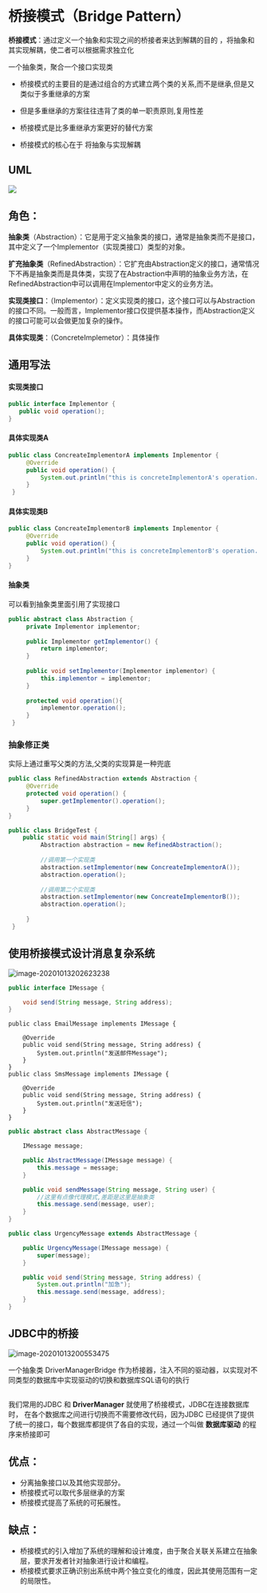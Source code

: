 # 桥接模式（Bridge Pattern）

**桥接模式**：通过定义一个抽象和实现之间的桥接者来达到解耦的目的 ，将抽象和其实现解耦，使二者可以根据需求独立化

一个抽象类，聚合一个接口实现类

- 桥接模式的主要目的是通过组合的方式建立两个类的关系,而不是继承,但是又类似于多重继承的方案

- 但是多重继承的方案往往违背了类的单一职责原则,复用性差
- 桥接模式是比多重继承方案更好的替代方案
- 桥接模式的核心在于 将抽象与实现解耦

## UML

![](../../assets/5bb9816001f28.png)

## 角色：

**抽象类**（Abstraction）：它是用于定义抽象类的接口，通常是抽象类而不是接口，其中定义了一个Implementor（实现类接口）类型的对象。

**扩充抽象类**（RefinedAbstraction）：它扩充由Abstraction定义的接口，通常情况下不再是抽象类而是具体类，实现了在Abstraction中声明的抽象业务方法，在RefinedAbstraction中可以调用在Implementor中定义的业务方法。

**实现类接口**：（Implementor）：定义实现类的接口，这个接口可以与Abstraction的接口不同。一般而言，Implementor接口仅提供基本操作，而Abstraction定义的接口可能可以会做更加复杂的操作。

**具体实现类**：（ConcreteImplemetor）：具体操作

## 通用写法

#### 实现类接口

```java
public interface Implementor {
   public void operation();
}
```

#### 具体实现类A

```java
public class ConcreateImplementorA implements Implementor {
     @Override
     public void operation() {
         System.out.println("this is concreteImplementorA's operation...");
     }
 }
```

#### 具体实现类B

```java
public class ConcreateImplementorB implements Implementor {
     @Override
     public void operation() {
         System.out.println("this is concreteImplementorB's operation...");
     }
}
```

#### 抽象类

可以看到抽象类里面引用了实现接口

```java
public abstract class Abstraction {
     private Implementor implementor;
 
     public Implementor getImplementor() {
         return implementor;
     }
 
     public void setImplementor(Implementor implementor) {
         this.implementor = implementor;
     }
 
     protected void operation(){
         implementor.operation();
     }
 }
```

### 抽象修正类

实际上通过重写父类的方法,父类的实现算是一种兜底

```java
public class RefinedAbstraction extends Abstraction {
     @Override
     protected void operation() {
         super.getImplementor().operation();
     }
}
```

```java
public class BridgeTest {
    public static void main(String[] args) {
         Abstraction abstraction = new RefinedAbstraction();
 
         //调用第一个实现类
         abstraction.setImplementor(new ConcreateImplementorA());
         abstraction.operation();
 
         //调用第二个实现类
         abstraction.setImplementor(new ConcreateImplementorB());
         abstraction.operation();
 
     }
 }
```

## 使用桥接模式设计消息复杂系统

![image-20201013202623238](../../assets/image-20201013202623238.png)



```java
public interface IMessage {

    void send(String message, String address);
}
```

```
public class EmailMessage implements IMessage {

    @Override
    public void send(String message, String address) {
        System.out.println("发送邮件Message");
    }
}
public class SmsMessage implements IMessage {

    @Override
    public void send(String message, String address) {
        System.out.println("发送短信");
    }
}

```

```java
public abstract class AbstractMessage {

    IMessage message;

    public AbstractMessage(IMessage message) {
        this.message = message;
    }

    public void sendMessage(String message, String user) {
        //这里有点像代理模式,差距是这里是抽象类
        this.message.send(message, user);
    }
}

```

```java
public class UrgencyMessage extends AbstractMessage {

    public UrgencyMessage(IMessage message) {
        super(message);
    }

    public void send(String message, String address) {
        System.out.println("加急");
        this.message.send(message, address);
    }
}
```







## JDBC中的桥接

![image-20201013200553475](../../assets/image-20201013200553475.png)

一个抽象类 DriverManagerBridge 作为桥接器，注入不同的驱动器，以实现对不同类型的数据库中实现驱动的切换和数据库SQL语句的执行

## 

我们常用的JDBC 和 **DriverManager** 就使用了桥接模式，JDBC在连接数据库时， 在各个数据库之间进行切换而不需要修改代码，因为JDBC 已经提供了提供了统一的接口，每个数据库都提供了各自的实现，通过一个叫做 **数据库驱动** 的程序来桥接即可





## 优点：

- 分离抽象接口以及其他实现部分。
- 桥接模式可以取代多层继承的方案
- 桥接模式提高了系统的可拓展性。

## 缺点：

- 桥接模式的引入增加了系统的理解和设计难度，由于聚合关联关系建立在抽象层，要求开发者针对抽象进行设计和编程。
- 桥接模式要求正确识别出系统中两个独立变化的维度，因此其使用范围有一定的局限性。